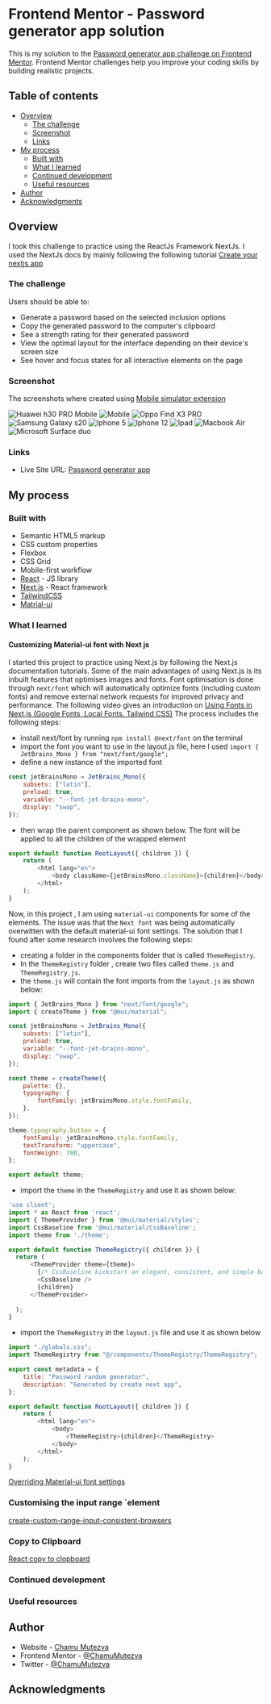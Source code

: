 # Frontend Mentor - Password generator app solution

This is my solution to the [Password generator app challenge on Frontend Mentor](https://www.frontendmentor.io/challenges/password-generator-app-Mr8CLycqjh). Frontend Mentor challenges help you improve your coding skills by building realistic projects.

## Table of contents

- [Overview](#overview)
  - [The challenge](#the-challenge)
  - [Screenshot](#screenshot)
  - [Links](#links)
- [My process](#my-process)
  - [Built with](#built-with)
  - [What I learned](#what-i-learned)
  - [Continued development](#continued-development)
  - [Useful resources](#useful-resources)
- [Author](#author)
- [Acknowledgments](#acknowledgments)

## Overview

I took this challenge to practice using the ReactJs Framework NextJs. I used the NextJs docs by mainly following the
following tutorial [Create your nextjs app](https://nextjs.org/learn/basics/create-nextjs-app)

### The challenge

Users should be able to:

- Generate a password based on the selected inclusion options
- Copy the generated password to the computer's clipboard
- See a strength rating for their generated password
- View the optimal layout for the interface depending on their device's screen size
- See hover and focus states for all interactive elements on the page

### Screenshot

The screenshots where created using [Mobile simulator extension](https://chrome.google.com/webstore/detail/simulateur-mobile/ckejmhbmlajgoklhgbapkiccekfoccmk?hl=en-US)

 ![Huawei h30 PRO](src/assets/huaweih30pro.png) Mobile ![Mobile](src/assets/mobile.png) ![Oppo Find X3 PRO](src/assets/oppo.png) ![Samsung Galaxy s20](src/assets/s20.png) ![Iphone 5](src/assets/iphone5.png) ![Iphone 12](src/assets/iphone12.png) ![Ipad](src/assets/ipad.png) ![Macbook Air](src/assets/mac.png) ![Microsoft Surface duo](src/assets/microsoft-duo.png)

### Links

- Live Site URL: [Password generator app](https://password-generator-queseri.vercel.app/)

## My process

### Built with

- Semantic HTML5 markup
- CSS custom properties
- Flexbox
- CSS Grid
- Mobile-first workflow
- [React](https://reactjs.org/) - JS library
- [Next.js](https://nextjs.org/) - React framework
- [TailwindCSS](https://tailwindcss.com/)
- [Matrial-ui](https://mui.com/)

### What I learned

#### Customizing Material-ui font with Next js

I started this project to practice using Next.js by following the Next.js documentation tutorials.  Some of the main advantages of using Next.js is its inbuilt features that optimises images and fonts. Font optimisation is done through `next/font` which will automatically optimize fonts (including custom fonts) and remove external network requests for improved privacy and performance. The following video gives an introduction on [Using Fonts in Next.js (Google Fonts, Local Fonts, Tailwind CSS)](https://www.youtube.com/watch?v=L8_98i_bMMA)
The process includes the following steps:

- install next/font by running `npm install @next/font` on the terminal
- import the font you want to use in the layout.js file, here I used `import { JetBrains_Mono } from "next/font/google";`
- define a new instance of the imported font

``` js
const jetBrainsMono = JetBrains_Mono({
    subsets: ["latin"],
    preload: true,
    variable: "--font-jet-brains-mono",
    display: "swap",
});
```

- then wrap the parent component as shown below. The font will be applied to all the children of the wrapped element

``` js
export default function RootLayout({ children }) {
    return (
        <html lang="en">
            <body className={jetBrainsMono.className}>{children}</body>
        </html>
    );
}
```

Now, in this project , I am using `material-ui`  components for some of the elements. The issue was that the `Next font` was being automatically overwitten with the default material-ui font settings. The solution that I found after some research involves the following steps:

- creating a folder in the components folder that is called `ThemeRegistry`.
- In the `ThemeRegistry` folder , create two files called `theme.js` and `ThemeRegistry.js`.
- the `theme.js` will contain the font imports from the `layout.js` as shown below:

``` js
import { JetBrains_Mono } from "next/font/google";
import { createTheme } from "@mui/material";

const jetBrainsMono = JetBrains_Mono({
    subsets: ["latin"],
    preload: true,
    variable: "--font-jet-brains-mono",
    display: "swap",
});

const theme = createTheme({
    palette: {},
    typography: {
        fontFamily: jetBrainsMono.style.fontFamily,
    },
});

theme.typography.button = {
    fontFamily: jetBrainsMono.style.fontFamily,
    textTransform: "uppercase",
    fontWeight: 700,   
};

export default theme;
```

- import the `theme` in the `ThemeRegistry` and use it as shown below:

```js
'use client';
import * as React from 'react';
import { ThemeProvider } from '@mui/material/styles';
import CssBaseline from '@mui/material/CssBaseline';
import theme from './theme';

export default function ThemeRegistry({ children }) {
  return (  
      <ThemeProvider theme={theme}>
        {/* CssBaseline kickstart an elegant, consistent, and simple baseline to build upon. */}
        <CssBaseline />
        {children}
      </ThemeProvider>
   
  );
}

```

- import the `ThemeRegistry` in the `layout.js` file  and use it as shown below

``` js
import "./globals.css";
import ThemeRegistry from "@/components/ThemeRegistry/ThemeRegistry";

export const metadata = {
    title: "Password random generator",
    description: "Generated by create next app",
};

export default function RootLayout({ children }) {
    return (
        <html lang="en">
            <body>               
                <ThemeRegistry>{children}</ThemeRegistry>
            </body>
        </html>
    );
}
```

[Overriding Material-ui font settings](https://github.com/mui/material-ui/blob/master/examples/material-ui-nextjs/src/components/ThemeRegistry/ThemeRegistry.js)

### Customising the input range `element

[create-custom-range-input-consistent-browsers](https://www.smashingmagazine.com/2021/12/create-custom-range-input-consistent-browsers/)

### Copy to Clipboard

[React copy to clopboard](https://www.scaler.com/topics/react/react-copy-to-clipboard/)

### Continued development

### Useful resources

## Author

- Website - [Chamu Mutezva](https://github.com/ChamuMutezva)
- Frontend Mentor - [@ChamuMutezva](https://www.frontendmentor.io/profile/ChamuMutezva)
- Twitter - [@ChamuMutezva](https://twitter.com/ChamuMutezva)

## Acknowledgments
